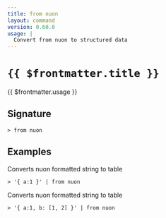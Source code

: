 ```yaml
---
title: from nuon
layout: command
version: 0.60.0
usage: |
  Convert from nuon to structured data
---
```


# `{{ $frontmatter.title }}`

<div style='white-space: pre-wrap;'>{{ $frontmatter.usage }}</div>

## Signature

`> from nuon `

## Examples

Converts nuon formatted string to table

```shell
> '{ a:1 }' | from nuon
```

Converts nuon formatted string to table

```shell
> '{ a:1, b: [1, 2] }' | from nuon
```
